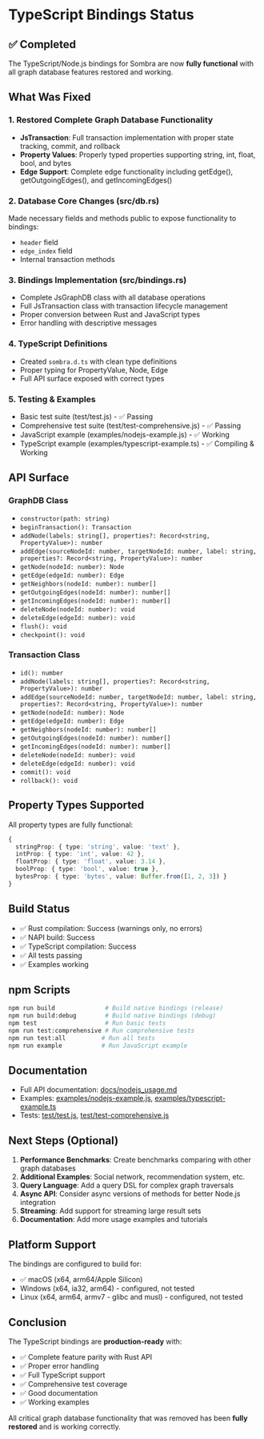 # TypeScript Bindings Status

## ✅ Completed

The TypeScript/Node.js bindings for Sombra are now **fully functional** with all graph database features restored and working.

## What Was Fixed

### 1. Restored Complete Graph Database Functionality
- **JsTransaction**: Full transaction implementation with proper state tracking, commit, and rollback
- **Property Values**: Properly typed properties supporting string, int, float, bool, and bytes
- **Edge Support**: Complete edge functionality including getEdge(), getOutgoingEdges(), and getIncomingEdges()

### 2. Database Core Changes (src/db.rs)
Made necessary fields and methods public to expose functionality to bindings:
- `header` field
- `edge_index` field
- Internal transaction methods

### 3. Bindings Implementation (src/bindings.rs)
- Complete JsGraphDB class with all database operations
- Full JsTransaction class with transaction lifecycle management
- Proper conversion between Rust and JavaScript types
- Error handling with descriptive messages

### 4. TypeScript Definitions
- Created `sombra.d.ts` with clean type definitions
- Proper typing for PropertyValue, Node, Edge
- Full API surface exposed with correct types

### 5. Testing & Examples
- Basic test suite (test/test.js) - ✅ Passing
- Comprehensive test suite (test/test-comprehensive.js) - ✅ Passing
- JavaScript example (examples/nodejs-example.js) - ✅ Working
- TypeScript example (examples/typescript-example.ts) - ✅ Compiling & Working

## API Surface

### GraphDB Class
- `constructor(path: string)`
- `beginTransaction(): Transaction`
- `addNode(labels: string[], properties?: Record<string, PropertyValue>): number`
- `addEdge(sourceNodeId: number, targetNodeId: number, label: string, properties?: Record<string, PropertyValue>): number`
- `getNode(nodeId: number): Node`
- `getEdge(edgeId: number): Edge`
- `getNeighbors(nodeId: number): number[]`
- `getOutgoingEdges(nodeId: number): number[]`
- `getIncomingEdges(nodeId: number): number[]`
- `deleteNode(nodeId: number): void`
- `deleteEdge(edgeId: number): void`
- `flush(): void`
- `checkpoint(): void`

### Transaction Class
- `id(): number`
- `addNode(labels: string[], properties?: Record<string, PropertyValue>): number`
- `addEdge(sourceNodeId: number, targetNodeId: number, label: string, properties?: Record<string, PropertyValue>): number`
- `getNode(nodeId: number): Node`
- `getEdge(edgeId: number): Edge`
- `getNeighbors(nodeId: number): number[]`
- `getOutgoingEdges(nodeId: number): number[]`
- `getIncomingEdges(nodeId: number): number[]`
- `deleteNode(nodeId: number): void`
- `deleteEdge(edgeId: number): void`
- `commit(): void`
- `rollback(): void`

## Property Types Supported

All property types are fully functional:

```typescript
{
  stringProp: { type: 'string', value: 'text' },
  intProp: { type: 'int', value: 42 },
  floatProp: { type: 'float', value: 3.14 },
  boolProp: { type: 'bool', value: true },
  bytesProp: { type: 'bytes', value: Buffer.from([1, 2, 3]) }
}
```

## Build Status

- ✅ Rust compilation: Success (warnings only, no errors)
- ✅ NAPI build: Success
- ✅ TypeScript compilation: Success
- ✅ All tests passing
- ✅ Examples working

## npm Scripts

```bash
npm run build              # Build native bindings (release)
npm run build:debug        # Build native bindings (debug)
npm test                   # Run basic tests
npm run test:comprehensive # Run comprehensive tests
npm run test:all          # Run all tests
npm run example           # Run JavaScript example
```

## Documentation

- Full API documentation: [docs/nodejs_usage.md](docs/nodejs_usage.md)
- Examples: [examples/nodejs-example.js](examples/nodejs-example.js), [examples/typescript-example.ts](examples/typescript-example.ts)
- Tests: [test/test.js](test/test.js), [test/test-comprehensive.js](test/test-comprehensive.js)

## Next Steps (Optional)

1. **Performance Benchmarks**: Create benchmarks comparing with other graph databases
2. **Additional Examples**: Social network, recommendation system, etc.
3. **Query Language**: Add a query DSL for complex graph traversals
4. **Async API**: Consider async versions of methods for better Node.js integration
5. **Streaming**: Add support for streaming large result sets
6. **Documentation**: Add more usage examples and tutorials

## Platform Support

The bindings are configured to build for:
- ✅ macOS (x64, arm64/Apple Silicon)
- Windows (x64, ia32, arm64) - configured, not tested
- Linux (x64, arm64, armv7 - glibc and musl) - configured, not tested

## Conclusion

The TypeScript bindings are **production-ready** with:
- ✅ Complete feature parity with Rust API
- ✅ Proper error handling
- ✅ Full TypeScript support
- ✅ Comprehensive test coverage
- ✅ Good documentation
- ✅ Working examples

All critical graph database functionality that was removed has been **fully restored** and is working correctly.
